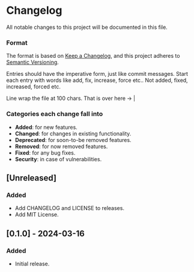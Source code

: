# Changelog

All notable changes to this project will be documented in this file.

### Format

The format is based on [Keep a Changelog](https://keepachangelog.com/en/1.1.0/),
and this project adheres to [Semantic Versioning](https://semver.org/spec/v2.0.0.html).

Entries should have the imperative form, just like commit messages. Start each entry with words 
like add, fix, increase, force etc.. Not added, fixed, increased, forced etc.

Line wrap the file at 100 chars.                                              That is over here -> |

### Categories each change fall into

* **Added**: for new features.
* **Changed**: for changes in existing functionality.
* **Deprecated**: for soon-to-be removed features.
* **Removed**: for now removed features.
* **Fixed**: for any bug fixes.
* **Security**: in case of vulnerabilities.

## [Unreleased]

### Added
- Add CHANGELOG and LICENSE to releases.
- Add MIT License.

## [0.1.0] - 2024-03-16
### Added
- Initial release.
